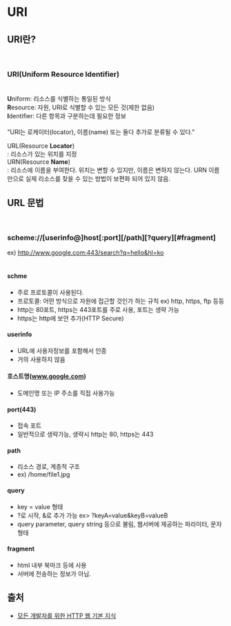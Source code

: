# URI

## URI란?

<br>

### **URI(Uniform Resource Identifier)**<br><br>

**U**niform: 리소스를 식별하는 통일된 방식<br>
**R**esource: 자원, URI로 식별할 수 있는 모든 것(제한 없음)<br>
**I**dentifier: 다른 항목과 구분하는데 필요한 정보<br>
<br>
"URI는 로케이터(locator), 이름(name) 또는 둘다 추가로 분류될 수 있다."<br>

URL(Resource **Locator**)<br>
: 리소스가 있는 위치를 지정<br>
URN(Resource **Name**)<br>
: 리소스에 이름을 부여한다.
위치는 변할 수 있지만, 이름은 변하지 않는다.
URN 이름만으로 실제 리소스를 찾을 수 있는 방법이 보편화 되어 있지 않음.

## URL 문법

<br>

### **scheme://[userinfo@]host[:port][/path][?query][#fragment]**<br>

ex) http://www.google.com:443/search?q=hello&hl=ko<br><br>

#### schme

- 주로 프로토콜이 사용된다.
- 프로토콜: 어떤 방식으로 자원에 접근할 것인가 하는 규칙 ex) http, https, ftp 등등
- http는 80포트, https는 443포트를 주로 사용, 포트는 생략 가능
- https는 http에 보안 추가(HTTP Secure)

#### userinfo

- URL에 사용자정보를 포함해서 인증
- 거의 사용하지 않음

#### 호스트명(www.google.com)

- 도메인명 또는 IP 주소를 직접 사용가능

#### port(443)

- 접속 포트
- 일반적으로 생략가능, 생략시 http는 80, https는 443

#### path

- 리소스 경로, 계층적 구조
- ex) /home/file1.jpg

#### query

- key = value 형태
- ?로 시작, &로 추가 가능 ex> ?keyA=value&keyB=valueB
- query parameter, query string 등으로 불림, 웹서버에 제공하는 파라미터, 문자 형태

#### fragment

- html 내부 북마크 등에 사용
- 서버에 전송하는 정보가 아님.

## 출처

- [모든 개발자를 위한 HTTP 웹 기본 지식](https://www.inflearn.com/course/http-%EC%9B%B9-%EB%84%A4%ED%8A%B8%EC%9B%8C%ED%81%AC)
